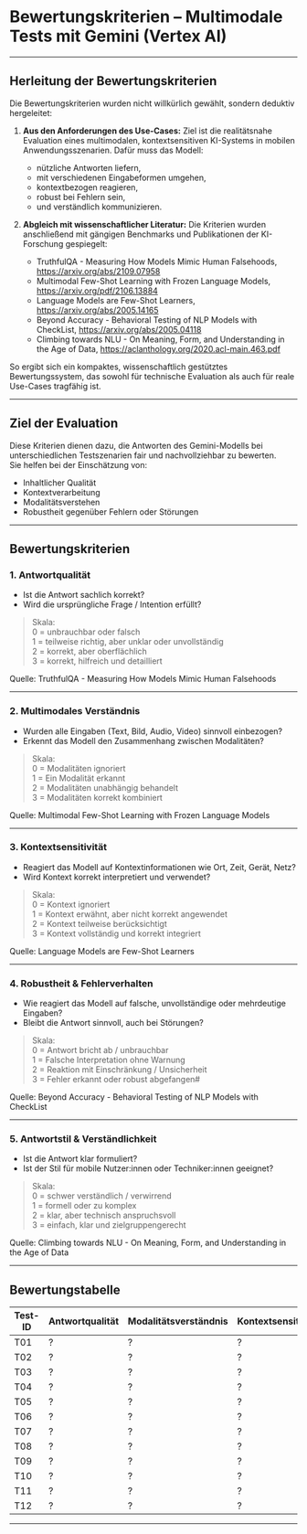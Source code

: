 # Bewertungskriterien – Multimodale Tests mit Gemini (Vertex AI)

---

## Herleitung der Bewertungskriterien

Die Bewertungskriterien wurden nicht willkürlich gewählt, sondern deduktiv hergeleitet:

1. **Aus den Anforderungen des Use-Cases:**
   Ziel ist die realitätsnahe Evaluation eines multimodalen, kontextsensitiven KI-Systems in mobilen Anwendungsszenarien. Dafür muss das Modell:
   - nützliche Antworten liefern,
   - mit verschiedenen Eingabeformen umgehen,
   - kontextbezogen reagieren,
   - robust bei Fehlern sein,
   - und verständlich kommunizieren.

2. **Abgleich mit wissenschaftlicher Literatur:**
   Die Kriterien wurden anschließend mit gängigen Benchmarks und Publikationen der KI-Forschung gespiegelt:
   - TruthfulQA - Measuring How Models Mimic Human Falsehoods, https://arxiv.org/abs/2109.07958
   - Multimodal Few-Shot Learning with Frozen Language Models, https://arxiv.org/pdf/2106.13884
   - Language Models are Few-Shot Learners, https://arxiv.org/abs/2005.14165
   - Beyond Accuracy - Behavioral Testing of NLP Models with CheckList, https://arxiv.org/abs/2005.04118
   - Climbing towards NLU - On Meaning, Form, and Understanding in the Age of Data, https://aclanthology.org/2020.acl-main.463.pdf

So ergibt sich ein kompaktes, wissenschaftlich gestütztes Bewertungssystem, das sowohl für technische Evaluation als auch für reale Use-Cases tragfähig ist.

---

## Ziel der Evaluation

Diese Kriterien dienen dazu, die Antworten des Gemini-Modells bei unterschiedlichen Testszenarien fair und nachvollziehbar zu bewerten.  
Sie helfen bei der Einschätzung von:

- Inhaltlicher Qualität
- Kontextverarbeitung
- Modalitätsverstehen
- Robustheit gegenüber Fehlern oder Störungen

---

## Bewertungskriterien

### 1. **Antwortqualität**
- Ist die Antwort sachlich korrekt?
- Wird die ursprüngliche Frage / Intention erfüllt?

> Skala:  
> 0 = unbrauchbar oder falsch  
> 1 = teilweise richtig, aber unklar oder unvollständig  
> 2 = korrekt, aber oberflächlich  
> 3 = korrekt, hilfreich und detailliert

Quelle: TruthfulQA - Measuring How Models Mimic Human Falsehoods

---

### 2. **Multimodales Verständnis**
- Wurden alle Eingaben (Text, Bild, Audio, Video) sinnvoll einbezogen?
- Erkennt das Modell den Zusammenhang zwischen Modalitäten?

> Skala:  
> 0 = Modalitäten ignoriert  
> 1 = Ein Modalität erkannt  
> 2 = Modalitäten unabhängig behandelt  
> 3 = Modalitäten korrekt kombiniert

Quelle: Multimodal Few-Shot Learning with Frozen Language Models

---

### 3. **Kontextsensitivität**
- Reagiert das Modell auf Kontextinformationen wie Ort, Zeit, Gerät, Netz?
- Wird Kontext korrekt interpretiert und verwendet?

> Skala:  
> 0 = Kontext ignoriert  
> 1 = Kontext erwähnt, aber nicht korrekt angewendet  
> 2 = Kontext teilweise berücksichtigt  
> 3 = Kontext vollständig und korrekt integriert

Quelle: Language Models are Few-Shot Learners

---

### 4. **Robustheit & Fehlerverhalten**
- Wie reagiert das Modell auf falsche, unvollständige oder mehrdeutige Eingaben?
- Bleibt die Antwort sinnvoll, auch bei Störungen?

> Skala:  
> 0 = Antwort bricht ab / unbrauchbar  
> 1 = Falsche Interpretation ohne Warnung  
> 2 = Reaktion mit Einschränkung / Unsicherheit  
> 3 = Fehler erkannt oder robust abgefangen#

Quelle: Beyond Accuracy - Behavioral Testing of NLP Models with CheckList

---

### 5. **Antwortstil & Verständlichkeit**
- Ist die Antwort klar formuliert?
- Ist der Stil für mobile Nutzer:innen oder Techniker:innen geeignet?

> Skala:  
> 0 = schwer verständlich / verwirrend  
> 1 = formell oder zu komplex  
> 2 = klar, aber technisch anspruchsvoll  
> 3 = einfach, klar und zielgruppengerecht

Quelle: Climbing towards NLU - On Meaning, Form, and Understanding in the Age of Data

---

## Bewertungstabelle 

| Test-ID | Antwortqualität | Modalitätsverständnis | Kontextsensitivität | Robustheit | Verständlichkeit | Kommentar |
|---------|-----------------|-----------------------|---------------------|------------|------------------|----------|
|T01       | ?               | ?                     | ?                   | ?          | ?                | ...           |
| T02       | ?               | ?                     | ?                   | ?          | ?                | ...           |
|T03       | ?               | ?                     | ?                   | ?          | ?                | ...           |
| T04       | ?               | ?                     | ?                   | ?          | ?                | ...           |
|T05       | ?               | ?                     | ?                   | ?          | ?                | ...           |
| T06       | ?               | ?                     | ?                   | ?          | ?                | ...           |
|T07       | ?               | ?                     | ?                   | ?          | ?                | ...           |
| T08       | ?               | ?                     | ?                   | ?          | ?                | ...           |
|T09       | ?               | ?                     | ?                   | ?          | ?                | ...           |
| T10       | ?               | ?                     | ?                   | ?          | ?                | ...           |
|T11       | ?               | ?                     | ?                   | ?          | ?                | ...           |
| T12       | ?               | ?                     | ?                   | ?          | ?                | ...           |

---

